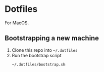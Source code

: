 # Dotfiles

For MacOS.

## Bootstrapping a new machine

1. Clone this repo into `~/.dotfiles`
2. Run the bootstrap script
   ```bash
   ~/.dotfiles/bootstrap.sh
   ```
